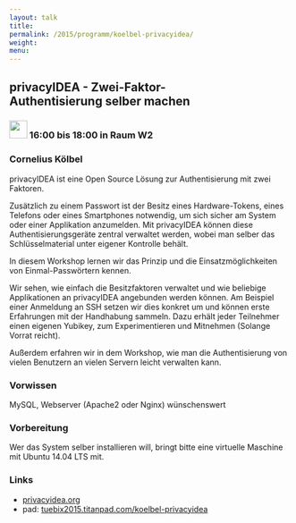 ```yaml
---
layout: talk
title:
permalink: /2015/programm/koelbel-privacyidea/
weight: 
menu:
---
```

## privacyIDEA&nbsp;-&nbsp;Zwei-Faktor-Authentisierung&nbsp;selber&nbsp;machen

### <img height = "32" src="../../../images/workshop.svg"> 16:00 bis 18:00 in Raum W2

### Cornelius&nbsp;Kölbel

privacyIDEA ist eine Open Source Lösung zur Authentisierung mit zwei Faktoren.

Zusätzlich zu einem Passwort ist der Besitz eines Hardware-Tokens, eines Telefons oder eines Smartphones notwendig, um sich sicher am System oder einer Applikation anzumelden. Mit privacyIDEA können diese Authentisierungsgeräte zentral verwaltet werden, wobei man selber das Schlüsselmaterial unter eigener Kontrolle behält.

In diesem Workshop lernen wir das Prinzip und die Einsatzmöglichkeiten von Einmal-Passwörtern kennen.

Wir sehen, wie einfach die Besitzfaktoren verwaltet und wie beliebige Applikationen an privacyIDEA angebunden werden können.
Am Beispiel einer Anmeldung an SSH setzen wir dies konkret um und können erste Erfahrungen mit der Handhabung sammeln.
Dazu erhält jeder Teilnehmer einen eigenen Yubikey, zum Experimentieren und Mitnehmen (Solange Vorrat reicht).

Außerdem erfahren wir in dem Workshop, wie man die Authentisierung von vielen Benutzern an vielen Servern leicht verwalten kann.

### Vorwissen

MySQL, Webserver (Apache2 oder Nginx) wünschenswert

### Vorbereitung

Wer das System selber installieren will, bringt bitte eine virtuelle Maschine mit Ubuntu 14.04 LTS mit.

### Links

- <a href="https://www.privacyidea.org" target="_blank">privacyidea.org</a>
- pad: <a href="https://tuebix2015.titanpad.com/koelbel-privacyidea" target="_blank">tuebix2015.titanpad.com/koelbel-privacyidea</a>
